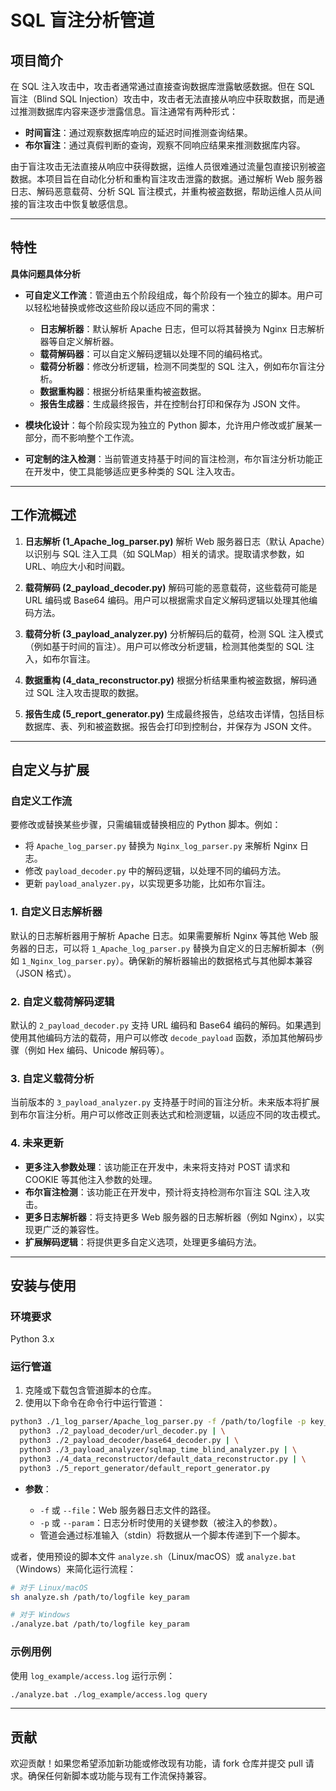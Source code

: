 # SQL 盲注分析管道

## 项目简介

在 SQL 注入攻击中，攻击者通常通过直接查询数据库泄露敏感数据。但在 SQL 盲注（Blind SQL Injection）攻击中，攻击者无法直接从响应中获取数据，而是通过推测数据库内容来逐步泄露信息。盲注通常有两种形式：

* **时间盲注**：通过观察数据库响应的延迟时间推测查询结果。
* **布尔盲注**：通过真假判断的查询，观察不同响应结果来推测数据库内容。

由于盲注攻击无法直接从响应中获得数据，运维人员很难通过流量包直接识别被盗数据。本项目旨在自动化分析和重构盲注攻击泄露的数据。通过解析 Web 服务器日志、解码恶意载荷、分析 SQL 盲注模式，并重构被盗数据，帮助运维人员从间接的盲注攻击中恢复敏感信息。

---

## 特性

**具体问题具体分析**

* **可自定义工作流**：管道由五个阶段组成，每个阶段有一个独立的脚本。用户可以轻松地替换或修改这些阶段以适应不同的需求：

  * **日志解析器**：默认解析 Apache 日志，但可以将其替换为 Nginx 日志解析器等自定义解析器。
  * **载荷解码器**：可以自定义解码逻辑以处理不同的编码格式。
  * **载荷分析器**：修改分析逻辑，检测不同类型的 SQL 注入，例如布尔盲注分析。
  * **数据重构器**：根据分析结果重构被盗数据。
  * **报告生成器**：生成最终报告，并在控制台打印和保存为 JSON 文件。

* **模块化设计**：每个阶段实现为独立的 Python 脚本，允许用户修改或扩展某一部分，而不影响整个工作流。

* **可定制的注入检测**：当前管道支持基于时间的盲注检测，布尔盲注分析功能正在开发中，使工具能够适应更多种类的 SQL 注入攻击。

---

## 工作流概述

1. **日志解析 (1_Apache_log_parser.py)**
   解析 Web 服务器日志（默认 Apache）以识别与 SQL 注入工具（如 SQLMap）相关的请求。提取请求参数，如 URL、响应大小和时间戳。

2. **载荷解码 (2_payload_decoder.py)**
   解码可能的恶意载荷，这些载荷可能是 URL 编码或 Base64 编码。用户可以根据需求自定义解码逻辑以处理其他编码方法。

3. **载荷分析 (3_payload_analyzer.py)**
   分析解码后的载荷，检测 SQL 注入模式（例如基于时间的盲注）。用户可以修改分析逻辑，检测其他类型的 SQL 注入，如布尔盲注。

4. **数据重构 (4_data_reconstructor.py)**
   根据分析结果重构被盗数据，解码通过 SQL 注入攻击提取的数据。

5. **报告生成 (5_report_generator.py)**
   生成最终报告，总结攻击详情，包括目标数据库、表、列和被盗数据。报告会打印到控制台，并保存为 JSON 文件。

---

## 自定义与扩展

### 自定义工作流

要修改或替换某些步骤，只需编辑或替换相应的 Python 脚本。例如：

* 将 `Apache_log_parser.py` 替换为 `Nginx_log_parser.py` 来解析 Nginx 日志。
* 修改 `payload_decoder.py` 中的解码逻辑，以处理不同的编码方法。
* 更新 `payload_analyzer.py`，以实现更多功能，比如布尔盲注。

### 1. 自定义日志解析器

默认的日志解析器用于解析 Apache 日志。如果需要解析 Nginx 等其他 Web 服务器的日志，可以将 `1_Apache_log_parser.py` 替换为自定义的日志解析脚本（例如 `1_Nginx_log_parser.py`）。确保新的解析器输出的数据格式与其他脚本兼容（JSON 格式）。

### 2. 自定义载荷解码逻辑

默认的 `2_payload_decoder.py` 支持 URL 编码和 Base64 编码的解码。如果遇到使用其他编码方法的载荷，用户可以修改 `decode_payload` 函数，添加其他解码步骤（例如 Hex 编码、Unicode 解码等）。

### 3. 自定义载荷分析

当前版本的 `3_payload_analyzer.py` 支持基于时间的盲注分析。未来版本将扩展到布尔盲注分析。用户可以修改正则表达式和检测逻辑，以适应不同的攻击模式。

### 4. 未来更新

* **更多注入参数处理**：该功能正在开发中，未来将支持对 POST 请求和 COOKIE 等其他注入参数的处理。
* **布尔盲注检测**：该功能正在开发中，预计将支持检测布尔盲注 SQL 注入攻击。
* **更多日志解析器**：将支持更多 Web 服务器的日志解析器（例如 Nginx），以实现更广泛的兼容性。
* **扩展解码逻辑**：将提供更多自定义选项，处理更多编码方法。

---

## 安装与使用

### 环境要求

Python 3.x

### 运行管道

1. 克隆或下载包含管道脚本的仓库。
2. 使用以下命令在命令行中运行管道：

```bash
python3 ./1_log_parser/Apache_log_parser.py -f /path/to/logfile -p key_param_value | \
  python3 ./2_payload_decoder/url_decoder.py | \
  python3 ./2_payload_decoder/base64_decoder.py | \
  python3 ./3_payload_analyzer/sqlmap_time_blind_analyzer.py | \
  python3 ./4_data_reconstructor/default_data_reconstructor.py | \
  python3 ./5_report_generator/default_report_generator.py
```

* **参数**：

  * `-f` 或 `--file`：Web 服务器日志文件的路径。
  * `-p` 或 `--param`：日志分析时使用的关键参数（被注入的参数）。
  * 管道会通过标准输入（stdin）将数据从一个脚本传递到下一个脚本。


或者，使用预设的脚本文件 `analyze.sh`（Linux/macOS）或 `analyze.bat`（Windows）来简化运行流程：

```bash
# 对于 Linux/macOS
sh analyze.sh /path/to/logfile key_param

# 对于 Windows
./analyze.bat /path/to/logfile key_param
```

### 示例用例

使用 `log_example/access.log` 运行示例：

```bash
./analyze.bat ./log_example/access.log query
```

---

## 贡献

欢迎贡献！如果您希望添加新功能或修改现有功能，请 fork 仓库并提交 pull 请求。确保任何新脚本或功能与现有工作流保持兼容。
